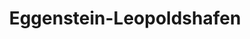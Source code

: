 ---
title: Eggenstein-Leopoldshafen
url: /eggenstein-leopoldshafen/
latitude: 49.068
longitude: 8.396
---